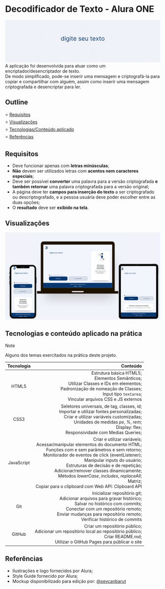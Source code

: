 # Decodificador de Texto - Alura ONE
![banner de boas-vindas ao decodificador](/assets/img/previews/banner.gif)
A aplicação foi desenvolvida para atuar como um encriptador/desencriptador de texto. <br>
De modo simplificado, pode-se inserir uma mensagem e criptografá-la para copiar e compartilhar com alguém, assim como inserir uma mensagem criptografada e desencriptar para ler.

## Outline
⭐ [Requisitos](#requisitos) <br>
⭐ [Visualizações](#visualizações) <br>
⭐ [Tecnologias/Conteúdo aplicado](#tecnologias-e-conteúdo-aplicado-na-prática) <br>
⭐ [Referências](#referências) 

## Requisitos
- Deve funcionar apenas com **letras minúsculas**;
- **Não** devem ser utilizados letras com **acentos nem caracteres especiais**;
- Deve ser possível **converter** uma palavra para a versão criptografada **e também retornar** uma palavra criptografada para a versão original;
- A página deve ter **campos para inserção do texto** a ser criptografado ou descriptografado, e a pessoa usuária deve poder escolher entre as duas opções;
- O **resultado** deve ser **exibido na tela**.

## Visualizações
![pré-visualização de diferentes dispositivos](/assets/img/previews/visualizacao-dispositivos.jpg)

## Tecnologias e conteúdo aplicado na prática
> [!NOTE]
> Alguns dos temas exercitados na prática deste projeto.

| Tecnologia | Conteúdo |
|:----:|----:|
| HTML5 | Estrutura básica HTML5; <br> Elementos Semânticos; <br> Utilizar Classes e IDs em elementos; <br> Padronização de nomeação de Classes; <br> Input tipo `textarea`; <br> Vincular arquivos CSS e JS externos |
| CSS3 | Seletores universais, de tag, classes, id; <br> Importar e utilizar fontes personalizadas; <br> Criar e utilizar variáveis customizadas; <br> Unidades de medidas *px*, *%*, *rem*; <br> Display: flex; <br> Responsividade com Medias Queries; |
| JavaScript | Criar e utilizar variáveis; <br> Acessar/manipular elementos do documento HTML; <br> Funções com e sem parâmetros e sem retorno; <br> Monitorador de eventos de click (eventListener); <br> Manipular inputs do usuário; <br> Estruturas de decisão e de repetição; <br> Adicionar/remover classes dinamicamente; <br> Métodos *lowerCase*, *includes*, *replaceAll*; <br> Matriz; <br> Copiar para o clipboard com Web API: Clipboard API | 
| Git | Inicializar repositório git; <br> Adicionar arquivos para gravar histórico; <br> Salvar no histórico com commits; <br> Conectar com um repositório remoto; <br> Enviar mudanças para repositório remoto; <br> Verificar histórico de commits |
| GitHub | Criar um repositório público; <br> Adicionar um repositório local ao repositório público; <br> Criar README.md; <br> Utilizar o GitHub Pages para públicar o site |

## Referências
- Ilustrações e logo fornecidos por Alura;
- Style Guide fornecido por Alura;
- Mockup disponibilizado para edição por: [@sevcanbarut](https://www.canva.com/p/sevcanbarut/)